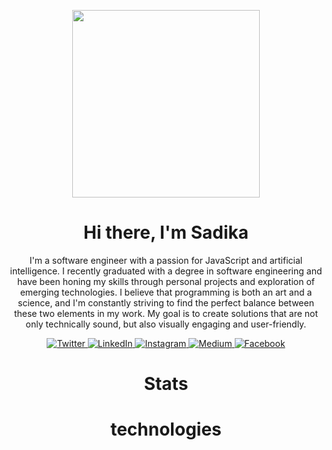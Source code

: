 <p align="center">
<!--   <img src="https://capsule-render.vercel.app/api?text=Hello!✨&animation=fadeIn&type=waving&color=gradient&height=100"/> -->
  <img align='center' src='https://user-images.githubusercontent.com/5713670/87202985-820dcb80-c2b6-11ea-9f56-7ec461c497c3.gif' width='300"'>
</p>
<h1 align="center">Hi there, I'm Sadika </h1>
<p align="center">I'm a software engineer with a passion for JavaScript and artificial intelligence. I recently graduated with a degree in software engineering and have been honing my skills through personal projects and exploration of emerging technologies.
I believe that programming is both an art and a science, and I'm constantly striving to find the perfect balance between these two elements in my work. My goal is to create solutions that are not only technically sound, but also visually engaging and user-friendly.
</p>
<p align="center">
  <a href="https://twitter.com/tanishasadika" target="_blank">
    <img src="https://img.shields.io/badge/twitter-%231DA1F2.svg?&style=for-the-badge&logo=twitter&logoColor=white&color=071A2C" alt="Twitter"/>
  </a>
  <a href="https://www.linkedin.com/in/sadika-rahman" target="_blank">
    <img src="https://img.shields.io/badge/linkedin-%230077B5.svg?&style=for-the-badge&logo=linkedin&logoColor=white&color=071A2C" alt="LinkedIn"/>
  </a>
  <a href="https://instagram.com/" target="_blank">
    <img src="https://img.shields.io/badge/instagram-%23E4405F.svg?&style=for-the-badge&logo=instagram&logoColor=white&color=071A2C" alt="Instagram"/>
  </a>
  <a href="https://medium.com/" target="_blank">
    <img src="https://img.shields.io/badge/medium-%2312100E.svg?&style=for-the-badge&logo=medium&logoColor=white&color=071A2C" alt="Medium"/>
  </a>
  <a href="https://www.facebook.com/" target="_blank">
    <img src="https://img.shields.io/badge/facebook-%231877F2.svg?&style=for-the-badge&logo=facebook&logoColor=white&color=071A2C" alt="Facebook"/>
  </a>
</p>

<h1 align="center">Stats</h1>
<h1 align="center">technologies </h1>


